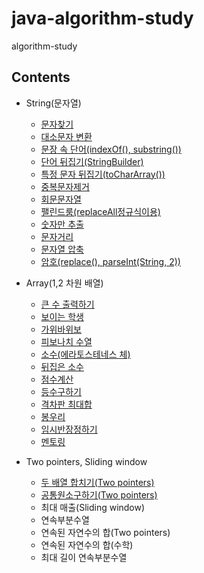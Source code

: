 # java-algorithm-study
algorithm-study
## Contents

* String(문자열)
  * [문자찾기](https://github.com/kimy12/java-algorithm-study/blob/master/inflearn/src/algorithm/string01/String0101.java)
  * [대소문자 변환](https://github.com/kimy12/java-algorithm-study/blob/master/inflearn/src/algorithm/string01/String0102.java)
  * [문장 속 단어(indexOf(), substring())](https://github.com/kimy12/java-algorithm-study/blob/master/inflearn/src/algorithm/string01/String0103.java)
  * [단어 뒤집기(StringBuilder)](https://github.com/kimy12/java-algorithm-study/blob/master/inflearn/src/algorithm/string01/String0104.java)
  * [특정 문자 뒤집기(toCharArray())](https://github.com/kimy12/java-algorithm-study/blob/master/inflearn/src/algorithm/string01/String0105.java)
  * [중복문자제거](https://github.com/kimy12/java-algorithm-study/blob/master/inflearn/src/algorithm/string01/String0106.java)
  * [회문문자열](https://github.com/kimy12/java-algorithm-study/blob/master/inflearn/src/algorithm/string01/String0107.java)
  * [팰린드룸(replaceAll정규식이용)](https://github.com/kimy12/java-algorithm-study/blob/master/inflearn/src/algorithm/string01/String0108.java)
  * [숫자만 추출](https://github.com/kimy12/java-algorithm-study/blob/master/inflearn/src/algorithm/string01/String0109.java)
  * [문자거리](https://github.com/kimy12/java-algorithm-study/blob/master/inflearn/src/algorithm/string01/String0110.java)
  * [문자열 압축](https://github.com/kimy12/java-algorithm-study/blob/master/inflearn/src/algorithm/string01/String0111.java)
  * [암호(replace(), parseInt(String, 2))](https://github.com/kimy12/java-algorithm-study/blob/master/inflearn/src/algorithm/string01/String0112.java)
  
* Array(1,2 차원 배열)
  * [큰 수 출력하기](https://github.com/kimy12/java-algorithm-study/blob/master/inflearn/src/algorithm/array02/Array0201.java)
  * [보이는 학생](https://github.com/kimy12/java-algorithm-study/blob/master/inflearn/src/algorithm/array02/Array0202.java)
  * [가위바위보](https://github.com/kimy12/java-algorithm-study/blob/master/inflearn/src/algorithm/array02/Array0203.java)
  * [피보나치 수열](https://github.com/kimy12/java-algorithm-study/blob/master/inflearn/src/algorithm/array02/Array0204.java)
  * [소수(에라토스테네스 체)](https://github.com/kimy12/java-algorithm-study/blob/master/inflearn/src/algorithm/array02/Array0205.java)
  * [뒤집은 소수](https://github.com/kimy12/java-algorithm-study/blob/master/inflearn/src/algorithm/array02/Array0206.java)
  * [점수계산](https://github.com/kimy12/java-algorithm-study/blob/master/inflearn/src/algorithm/array02/Array0207.java)
  * [등수구하기](https://github.com/kimy12/java-algorithm-study/blob/master/inflearn/src/algorithm/array02/Array0208.java)
  * [격차판 최대합](https://github.com/kimy12/java-algorithm-study/blob/master/inflearn/src/algorithm/array02/Array0209.java)
  * [봉우리](https://github.com/kimy12/java-algorithm-study/blob/master/inflearn/src/algorithm/array02/Array0210.java)
  * [임시반장정하기](https://github.com/kimy12/java-algorithm-study/blob/master/inflearn/src/algorithm/array02/Array0211.java)
  * [멘토링](https://github.com/kimy12/java-algorithm-study/blob/master/inflearn/src/algorithm/array02/Array0212.java)
  
* Two pointers, Sliding window
  * [두 배열 합치기(Two pointers)]()
  * [공통원소구하기(Two pointers)]()
  * 최대 매출(Sliding window)
  * 연속부분수열
  * 연속된 자연수의 합(Two pointers)
  * 연속된 자연수의 합(수학)
  * 최대 길이 연속부분수열
